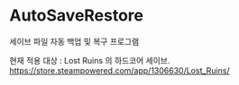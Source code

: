 # AutoSaveRestore
세이브 파일 자동 백업 및 복구 프로그램

현재 적용 대상 : Lost Ruins 의 하드코어 세이브.
https://store.steampowered.com/app/1306630/Lost_Ruins/
